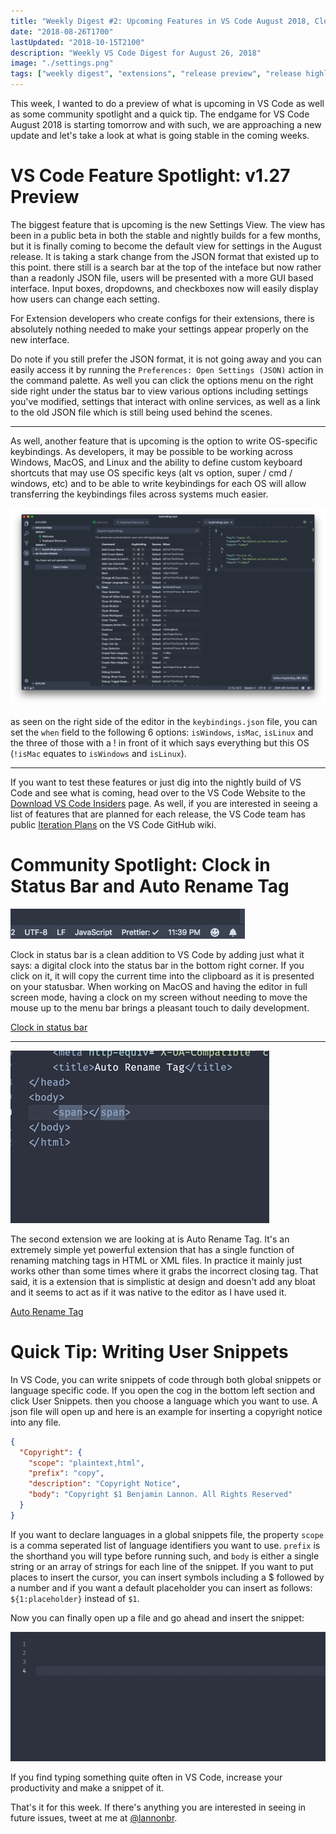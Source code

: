 ```yaml
---
title: "Weekly Digest #2: Upcoming Features in VS Code August 2018, Clock in Status Bar, and User Snippets"
date: "2018-08-26T1700"
lastUpdated: "2018-10-15T2100"
description: "Weekly VS Code Digest for August 26, 2018"
image: "./settings.png"
tags: ["weekly digest", "extensions", "release preview", "release highlights"]
---
```


This week, I wanted to do a preview of what is upcoming in VS Code as well as some community spotlight and a quick tip. The endgame for VS Code August 2018 is starting tomorrow and with such, we are approaching a new update and let's take a look at what is going stable in the coming weeks.

<!-- end -->

# VS Code Feature Spotlight: v1.27 Preview

The biggest feature that is upcoming is the new Settings View. The view has been in a public beta in both the stable and nightly builds for a few months, but it is finally coming to become the default view for settings in the August release. It is taking a stark change from the JSON format that existed up to this point. there still is a search bar at the top of the inteface but now rather than a readonly JSON file, users will be presented with a more GUI based interface. Input boxes, dropdowns, and checkboxes now will easily display how users can change each setting.

For Extension developers who create configs for their extensions, there is absolutely nothing needed to make your settings appear properly on the new interface.

Do note if you still prefer the JSON format, it is not going away and you can easily access it by running the `Preferences: Open Settings (JSON)` action in the command palette. As well you can click the options menu on the right side right under the status bar to view various options including settings you've modified, settings that interact with online services, as well as a link to the old JSON file which is still being used behind the scenes.

---

As well, another feature that is upcoming is the option to write OS-specific keybindings. As developers, it may be possible to be working across Windows, MacOS, and Linux and the ability to define custom keyboard shortcuts that may use OS specific keys (alt vs option, super / cmd / windows, etc) and to be able to write keybindings for each OS will allow transferring the keybindings files across systems much easier.

![custom OS-specific keybindings](keybindings.png)

as seen on the right side of the editor in the `keybindings.json` file, you can set the `when` field to the following 6 options: `isWindows`, `isMac`, `isLinux` and the three of those with a ! in front of it which says everything but this OS (`!isMac` equates to `isWindows` and `isLinux`).

---

If you want to test these features or just dig into the nightly build of VS Code and see what is coming, head over to the VS Code Website to the [Download VS Code Insiders](https://code.visualstudio.com/insiders/) page. As well, if you are interested in seeing a list of features that are planned for each release, the VS Code team has public [Iteration Plans](https://github.com/Microsoft/vscode/wiki/Iteration-Plans) on the VS Code GitHub wiki.

# Community Spotlight: Clock in Status Bar and Auto Rename Tag

![clock in status bar](Clock.png)

Clock in status bar is a clean addition to VS Code by adding just what it says: a digital clock into the status bar in the bottom right corner. If you click on it, it will copy the current time into the clipboard as it is presented on your statusbar. When working on MacOS and having the editor in full screen mode, having a clock on my screen without needing to move the mouse up to the menu bar brings a pleasant touch to daily development.

[Clock in status bar](https://marketplace.visualstudio.com/items?itemName=Compulim.vscode-clock)

---

![auto rename tag gif](AutoRenameTag.gif)

The second extension we are looking at is Auto Rename Tag. It's an extremely simple yet powerful extension that has a single function of renaming matching tags in HTML or XML files. In practice it mainly just works other than some times where it grabs the incorrect closing tag. That said, it is a extension that is simplistic at design and doesn't add any bloat and it seems to act as if it was native to the editor as I have used it.

[Auto Rename Tag](https://marketplace.visualstudio.com/items?itemName=formulahendry.auto-rename-tag)

# Quick Tip: Writing User Snippets

In VS Code, you can write snippets of code through both global snippets or language specific code. If you open the cog in the bottom left section and click User Snippets. then you choose a language which you want to use. A json file will open up and here is an example for inserting a copyright notice into any file.

```json
{
  "Copyright": {
    "scope": "plaintext,html",
    "prefix": "copy",
    "description": "Copyright Notice",
    "body": "Copyright $1 Benjamin Lannon. All Rights Reserved"
  }
}
```

If you want to declare languages in a global snippets file, the property `scope` is a comma seperated list of language identifiers you want to use. `prefix` is the shorthand you will type before running such, and `body` is either a single string or an array of strings for each line of the snippet. If you want to put places to insert the cursor, you can insert symbols including a $ followed by a number and if you want a default placeholder you can insert as follows: `${1:placeholder}` instead of `$1`.

Now you can finally open up a file and go ahead and insert the snippet:

![Snippets gif](Snippet.gif)

If you find typing something quite often in VS Code, increase your productivity and make a snippet of it.

That's it for this week. If there's anything you are interested in seeing in future issues, tweet at me at [@lannonbr](https://twitter.com/lannonbr).
